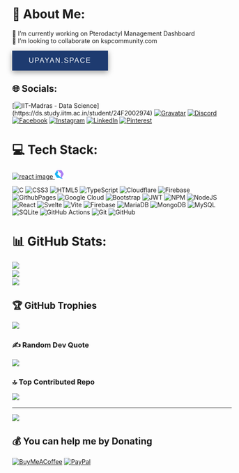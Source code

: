 # 💫 About Me:
🔭 I’m currently working on Pterodactyl Management Dashboard<br>👯 I’m looking to collaborate on kspcommunity.com

<a href="https://upayan.space" class="futuristic-button">upayan.space</a>

<style>
  .futuristic-button {
    display: inline-block;
    padding: 12px 36px;
    font-size: 16px;
    font-family: 'Arial', sans-serif;
    text-decoration: none;
    color: white;
    background-color: #1e3b70; /* Dark Prussian Blue */
    border: 2px solid #1e3b70; /* Lighter shade of Prussian Blue */
    border-radius: 0; /* Rectangular shape */
    transition: background-color 0.3s, transform 0.3s, box-shadow 0.3s;
    box-shadow: 0 4px 12px rgba(0, 0, 0, 0.4);
    text-transform: uppercase;
    letter-spacing: 2px;
  }

  .futuristic-button:hover {
    background-color: #1e3b70; /* Slightly lighter shade on hover */
    transform: translateY(-3px);
    box-shadow: 0 6px 16px rgba(0, 0, 0, 0.6);
  }

  .futuristic-button:active {
    transform: translateY(0);
    background-color: #0a1f44;
    box-shadow: 0 2px 8px rgba(0, 0, 0, 0.3);
  }
</style>

## 🌐 Socials:
[![IIT-Madras - Data Science](https://img.shields.io/badge/IIT--Madras-Data_Science-d6a64f?)](https://ds.study.iitm.ac.in/student/24F2002974)
[![Gravatar](https://img.shields.io/badge/Gravatar-1E8CBE?&logo=Gravatar&logoColor=white)](https://gravatar.com/upayanmazumder)
[![Discord](https://img.shields.io/badge/Discord-%237289DA.svg?logo=discord&logoColor=white)](https://discord.gg/1240025366853193758) [![Facebook](https://img.shields.io/badge/Facebook-%231877F2.svg?logo=Facebook&logoColor=white)](https://facebook.com/upayan.mazumder) [![Instagram](https://img.shields.io/badge/Instagram-%23E4405F.svg?logo=Instagram&logoColor=white)](https://instagram.com/_._upayan_._) [![LinkedIn](https://img.shields.io/badge/LinkedIn-%230077B5.svg?logo=linkedin&logoColor=white)](https://linkedin.com/in/https://www.linkedin.com/in/upayanmazumder/) [![Pinterest](https://img.shields.io/badge/Pinterest-%23E60023.svg?logo=Pinterest&logoColor=white)](https://pinterest.com/https://in.pinterest.com/upayanmazumder/) 

# 💻 Tech Stack:

<a href="https://www.linkedin.com/in/jemartel/" target="_blank">
<img src="https://logos-download.com/wp-content/uploads/2016/09/React_logo_logotype_emblem.png" alt="react image" width="20=" height="20"/>
</a>
<a href="https://www.qwik.dev/" target="_blank">
<img src="https://raw.githubusercontent.com/QwikDev/qwik/220536fa8d938209d26fa654ad4add5971c3b506/packages/docs/public/logos/qwik-logo.svg" alt="qwikjs " width="20" height="20"/>
</a>

![C](https://img.shields.io/badge/c-%2300599C.svg?style=flat&logo=c&logoColor=white) ![CSS3](https://img.shields.io/badge/css3-%231572B6.svg?style=flat&logo=css3&logoColor=white) ![HTML5](https://img.shields.io/badge/html5-%23E34F26.svg?style=flat&logo=html5&logoColor=white) ![TypeScript](https://img.shields.io/badge/typescript-%23007ACC.svg?style=flat&logo=typescript&logoColor=white) ![Cloudflare](https://img.shields.io/badge/Cloudflare-F38020?style=flat&logo=Cloudflare&logoColor=white) ![Firebase](https://img.shields.io/badge/firebase-%23039BE5.svg?style=flat&logo=firebase) ![GithubPages](https://img.shields.io/badge/github%20pages-121013?style=flat&logo=github&logoColor=white) ![Google Cloud](https://img.shields.io/badge/GoogleCloud-%234285F4.svg?style=flat&logo=google-cloud&logoColor=white) ![Bootstrap](https://img.shields.io/badge/bootstrap-%238511FA.svg?style=flat&logo=bootstrap&logoColor=white) ![JWT](https://img.shields.io/badge/JWT-black?style=flat&logo=JSON%20web%20tokens) ![NPM](https://img.shields.io/badge/NPM-%23CB3837.svg?style=flat&logo=npm&logoColor=white) ![NodeJS](https://img.shields.io/badge/node.js-6DA55F?style=flat&logo=node.js&logoColor=white) ![React](https://img.shields.io/badge/react-%2320232a.svg?style=flat&logo=react&logoColor=%2361DAFB) ![Svelte](https://img.shields.io/badge/svelte-%23f1413d.svg?style=flat&logo=svelte&logoColor=white)  ![Vite](https://img.shields.io/badge/vite-%23646CFF.svg?style=flat&logo=vite&logoColor=white) ![Firebase](https://img.shields.io/badge/firebase-a08021?style=flat&logo=firebase&logoColor=ffcd34) ![MariaDB](https://img.shields.io/badge/MariaDB-003545?style=flat&logo=mariadb&logoColor=white)  ![MongoDB](https://img.shields.io/badge/MongoDB-%234ea94b.svg?style=flat&logo=mongodb&logoColor=white) ![MySQL](https://img.shields.io/badge/mysql-4479A1.svg?style=flat&logo=mysql&logoColor=white) ![SQLite](https://img.shields.io/badge/sqlite-%2307405e.svg?style=flat&logo=sqlite&logoColor=white) ![GitHub Actions](https://img.shields.io/badge/github%20actions-%232671E5.svg?style=flat&logo=githubactions&logoColor=white) ![Git](https://img.shields.io/badge/git-%23F05033.svg?style=flat&logo=git&logoColor=white) ![GitHub](https://img.shields.io/badge/github-%23121011.svg?style=flat&logo=github&logoColor=white) 

# 📊 GitHub Stats:
![](https://github-readme-stats.vercel.app/api?username=upayanmazumder&theme=blue_navy&hide_border=false&include_all_commits=true&count_private=true)<br/>
![](https://github-readme-streak-stats.herokuapp.com/?user=upayanmazumder&theme=blue_navy&hide_border=false)<br/>
![](https://github-readme-stats.vercel.app/api/top-langs/?username=upayanmazumder&theme=blue_navy&hide_border=false&include_all_commits=true&count_private=true&layout=compact)

## 🏆 GitHub Trophies
![](https://github-profile-trophy.vercel.app/?username=upayanmazumder&theme=blue_navy&no-frame=true&no-bg=true&margin-w=4)

### ✍️ Random Dev Quote
![](https://quotes-github-readme.vercel.app/api?type=vetical&theme=dark)

### 🔝 Top Contributed Repo
![](https://github-contributor-stats.vercel.app/api?username=upayanmazumder&limit=5&theme=dark&combine_all_yearly_contributions=true)

---
[![](https://visitcount.itsvg.in/api?id=upayanmazumder&icon=10&color=1)](https://visitcount.itsvg.in)

  ## 💰 You can help me by Donating
  [![BuyMeACoffee](https://img.shields.io/badge/Buy%20Me%20a%20Coffee-ffdd00?style=for-the-badge&logo=buy-me-a-coffee&logoColor=black)](https://buymeacoffee.com/upayan) [![PayPal](https://img.shields.io/badge/PayPal-00457C?style=for-the-badge&logo=paypal&logoColor=white)](https://paypal.me/upayanmazumder) 

